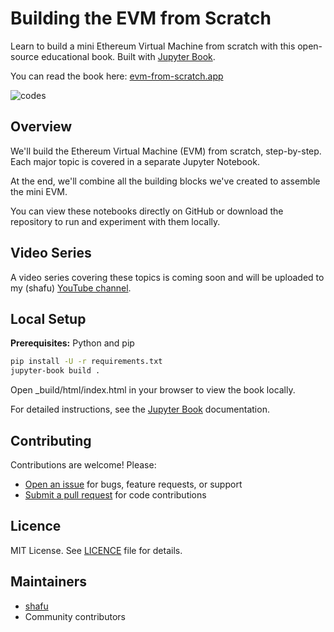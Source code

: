 # Building the EVM from Scratch

Learn to build a mini Ethereum Virtual Machine from scratch with this open-source educational book. Built with [Jupyter Book](https://jupyterbook.org/).

You can read the book here: [evm-from-scratch.app](https://evm-from-scratch.app/content/01_intro.html)

![codes](static/evm-from-scratch.png)

## Overview

We'll build the Ethereum Virtual Machine (EVM) from scratch, step-by-step. Each major topic is covered in a separate Jupyter Notebook.

At the end, we'll combine all the building blocks we've created to assemble the mini EVM.

You can view these notebooks directly on GitHub or download the repository to run and experiment with them locally.

## Video Series

A video series covering these topics is coming soon and will be uploaded to my (shafu) [YouTube channel](https://www.youtube.com/channel/UCI9MdYsFm9h7W9jyP6Uxxbw).

## Local Setup

**Prerequisites:** Python and pip

```bash
pip install -U -r requirements.txt
jupyter-book build .
```

Open \_build/html/index.html in your browser to view the book locally.

For detailed instructions, see the [Jupyter Book](https://jupyterbook.org/en/stable/start/your-first-book.html) documentation.

## Contributing

Contributions are welcome! Please:

- [Open an issue](https://github.com/shafu0x/evm-from-scratch-book/issues/new) for bugs, feature requests, or support
- [Submit a pull request](https://github.com/shafu0x/evm-from-scratch-book/pulls) for code contributions

## Licence

MIT License. See [LICENCE](./LICENCE) file for details.

## Maintainers

- [shafu](https://github.com/shafu0x)
- Community contributors

